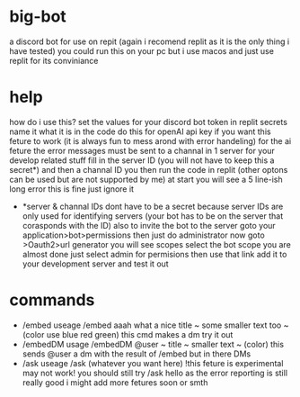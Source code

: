 # big-bot
a discord bot for use on repit (again i recomend replit as it is the only thing i have tested)
you could run this on your pc but i use macos and just use replit for its conviniance

# help
how do i use this?
set the values for your discord bot token in replit secrets name it what it is in the code
do this for openAI api key if you want this feture to work (it is always fun to mess arond with error handeling)
for the ai feture the error messages must be sent to a channal in 1 server for your develop related stuff
fill in the server ID (you will not have to keep this a secret*) and then a channal ID
you then run the code in replit (other optons can be used but are not supported by me)
at start you will see a 5 line-ish long error this is fine just ignore it

* *server & channal IDs dont have to be a secret because server IDs are only used for identifying servers (your bot has to be on the server that corasponds with the ID)
  also to invite the bot to the server goto your application>bot>permissions then just do administrator now goto >Oauth2>url generator you will see scopes select the bot
  scope you are almost done just select admin for permisions then use that link add it to your development server and test it out

# commands
- /embed useage /embed aaah what a nice title ~ some smaller text too ~ (color use blue red green)  this cmd makes a dm try it out
- /embedDM usage /embedDM @user ~ title ~ smaller text ~ (color)  this sends @user a dm with the result of /embed but in there DMs
- /ask useage /ask (whatever you want here) !this feture is experimental may not work! you should still try /ask hello as the error reporting is still really good
i might add more fetures soon or smth
